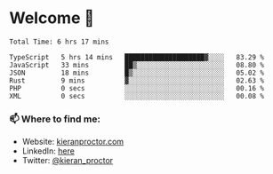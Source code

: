 # Welcome 🦘

<!--START_SECTION:waka-->

```text
Total Time: 6 hrs 17 mins

TypeScript   5 hrs 14 mins   ████████████████████▓░░░░   83.29 %
JavaScript   33 mins         ██▒░░░░░░░░░░░░░░░░░░░░░░   08.80 %
JSON         18 mins         █▒░░░░░░░░░░░░░░░░░░░░░░░   05.02 %
Rust         9 mins          ▓░░░░░░░░░░░░░░░░░░░░░░░░   02.63 %
PHP          0 secs          ░░░░░░░░░░░░░░░░░░░░░░░░░   00.16 %
XML          0 secs          ░░░░░░░░░░░░░░░░░░░░░░░░░   00.08 %
```

<!--END_SECTION:waka-->

### 📫 Where to find me:

-   Website: [kieranproctor.com](https://kieranproctor.com/)
-   LinkedIn: [here](https://www.linkedin.com/in/kieran-proctor-086b5a159/)
-   Twitter: [@kieran_proctor](https://twitter.com/kieran_proctor)
